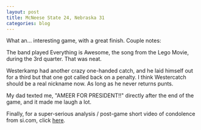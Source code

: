 ```yaml
---
layout: post
title: McNeese State 24, Nebraska 31
categories: blog
---
```

What an... interesting game, with a great finish. Couple notes:

The band played Everything is Awesome, the song from the Lego Movie, during the 3rd quarter. That was neat.

Westerkamp had another crazy one-handed catch, and he laid himself out for a third but that one got called back on a penalty. I think Westercatch should be a real nickname now. As long as he never returns punts.

My dad texted me, "AMEER FOR PRESIDENT!!" directly after the end of the game, and it made me laugh a lot.

Finally, for a super-serious analysis / post-game short video of condolence from si.com, click [here](http://www.si.com/college-football/video/2014/09/06/nebraska-cornhuskers-escape-mcneese-state").
